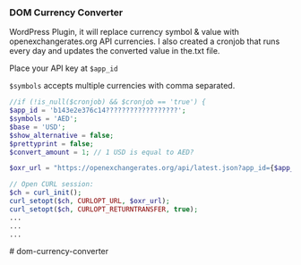 ### DOM Currency Converter

WordPress Plugin, it will replace currency symbol & value with openexchangerates.org API currencies. I also created a cronjob that runs every day and updates the converted value in the.txt file.



Place your API key at `$app_id`

`$symbols` accepts multiple currencies with comma separated.
```php
//if (!is_null($cronjob) && $cronjob == 'true') {
$app_id = 'b143e2e376c14??????????????????';
$symbols = 'AED';
$base = 'USD';
$show_alternative = false;
$prettyprint = false;
$convert_amount = 1; // 1 USD is equal to AED?

$oxr_url = "https://openexchangerates.org/api/latest.json?app_id={$app_id}&base={$base}&symbols={$symbols}&prettyprint={$prettyprint}&show_alternative={$show_alternative}";

// Open CURL session:
$ch = curl_init();
curl_setopt($ch, CURLOPT_URL, $oxr_url);
curl_setopt($ch, CURLOPT_RETURNTRANSFER, true);
...
...
...
```

#   d o m - c u r r e n c y - c o n v e r t e r  
 